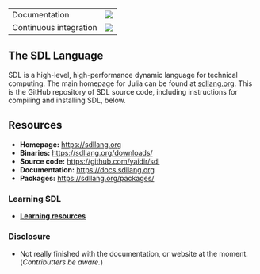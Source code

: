 <table>
    <!-- Docs -->
    <tr>
        <td>Documentation</td>
        <td>
            <a href="https://docs.sdllang.org"><img src='https://img.shields.io/badge/docs-v1-blue.svg'/></a>
        </td>
    </tr>
    <!-- Continuous integration
    To change the badge to point to a different pipeline, it is not sufficient to simply change the `?branch=` part.
    You need to go to the Buildkite website and get the SVG URL for the correct pipeline. -->
    <tr>
        <td>Continuous integration</td>
        <td>
            <a href="https://docs.sdllang.org"><img src='https://badge.buildkite.com/f28e0d28b345f9fad5856ce6a8d64fffc7c70df8f4f2685cd8.svg?branch=master'/></a>
        </td>
    </tr>
</table>

## The SDL Language

SDL is a high-level, high-performance dynamic language for technical
computing. The main homepage for Julia can be found at
[sdllang.org](https://sdllang.org/). This is the GitHub
repository of SDL source code, including instructions for compiling
and installing SDL, below.

## Resources

- **Homepage:** <https://sdllang.org>
- **Binaries:** <https://sdllang.org/downloads/>
- **Source code:** <https://github.com/yaidir/sdl>
- **Documentation:** <https://docs.sdllang.org>
- **Packages:** <https://sdllang.org/packages/>

### Learning SDL

- [**Learning resources**](https://sdllang.org/learning/)

### Disclosure

- Not really finished with the documentation, or website at the moment. (_Contributters be aware._)
